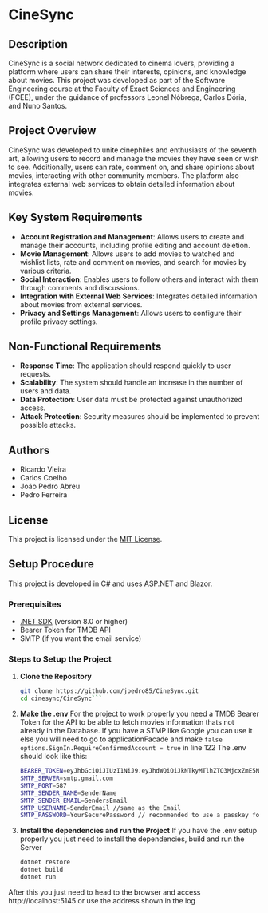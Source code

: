 # CineSync

## Description
CineSync is a social network dedicated to cinema lovers, providing a platform where users can share their interests, opinions, and knowledge about movies. This project was developed as part of the Software Engineering course at the Faculty of Exact Sciences and Engineering (FCEE), under the guidance of professors Leonel Nóbrega, Carlos Dória, and Nuno Santos.

## Project Overview
CineSync was developed to unite cinephiles and enthusiasts of the seventh art, allowing users to record and manage the movies they have seen or wish to see. Additionally, users can rate, comment on, and share opinions about movies, interacting with other community members. The platform also integrates external web services to obtain detailed information about movies.

## Key System Requirements
- **Account Registration and Management**: Allows users to create and manage their accounts, including profile editing and account deletion.
- **Movie Management**: Allows users to add movies to watched and wishlist lists, rate and comment on movies, and search for movies by various criteria.
- **Social Interaction**: Enables users to follow others and interact with them through comments and discussions.
- **Integration with External Web Services**: Integrates detailed information about movies from external services.
- **Privacy and Settings Management**: Allows users to configure their profile privacy settings.

## Non-Functional Requirements
- **Response Time**: The application should respond quickly to user requests.
- **Scalability**: The system should handle an increase in the number of users and data.
- **Data Protection**: User data must be protected against unauthorized access.
- **Attack Protection**: Security measures should be implemented to prevent possible attacks.

## Authors
- Ricardo Vieira
- Carlos Coelho
- João Pedro Abreu
- Pedro Ferreira

## License
This project is licensed under the [MIT License](https://opensource.org/licenses/MIT).

## Setup Procedure
This project is developed in C# and uses ASP.NET and Blazor.

### Prerequisites
- [.NET SDK](https://dotnet.microsoft.com/download) (version 8.0 or higher)
- Bearer Token for TMDB API
- SMTP (if you want the email service)

### Steps to Setup the Project

1. **Clone the Repository**
   ```bash
   git clone https://github.com/jpedro85/CineSync.git
   cd cinesync/CineSync```

2. **Make the .env**
   For the project to work properly you need a TMDB Bearer Token for the API to be able to fetch movies information thats not already in the Database.
   If you have a STMP like Google you can use it else you will need to go to applicationFacade and make `false` `options.SignIn.RequireConfirmedAccount = true` in line 122
   The .env should look like this:
   ```bash
   BEARER_TOKEN=eyJhbGciOiJIUzI1NiJ9.eyJhdWQiOiJkNTkyMTlhZTQ3MjcxZmE5NDg3YzI3MTJjMzRhMTZkMiIsInN1YiI6IjY2MGFjNzMzMTVkZWEwMDE2MjMyZTQxZiIsInNjb3BlcyI6WyJhcGlfcmVhZCJdLCJ2ZXJzaW9uIjoxfQ.qMp8g8AF-OnuKWknE-1-eN5BqqwHlrvyHXgTqvT_wG4
   SMTP_SERVER=smtp.gmail.com
   SMTP_PORT=587
   SMTP_SENDER_NAME=SenderName
   SMTP_SENDER_EMAIL=SendersEmail
   SMTP_USERNAME=SenderEmail //same as the Email
   SMTP_PASSWORD=YourSecurePassword // recommended to use a passkey for an application
   ```

4.  **Install the dependencies and run the Project**
   If you have the .env setup properly you just need to install the dependencies, build and run the Server
    ```bash
    dotnet restore
    dotnet build
    dotnet run
    ```
After this you just need to head to the browser and access http://localhost:5145 or use the address shown in the log 
